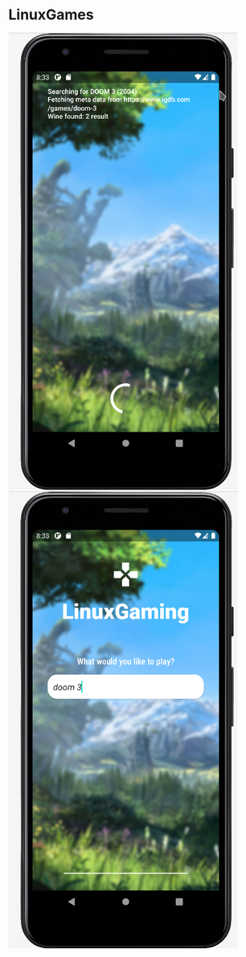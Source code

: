 # LinuxGames
![alt text](https://github.com/jurdunnn/LinuxGames/blob/master/workingstate.png)
![alt text](https://github.com/jurdunnn/LinuxGames/blob/master/searchstate.png)
